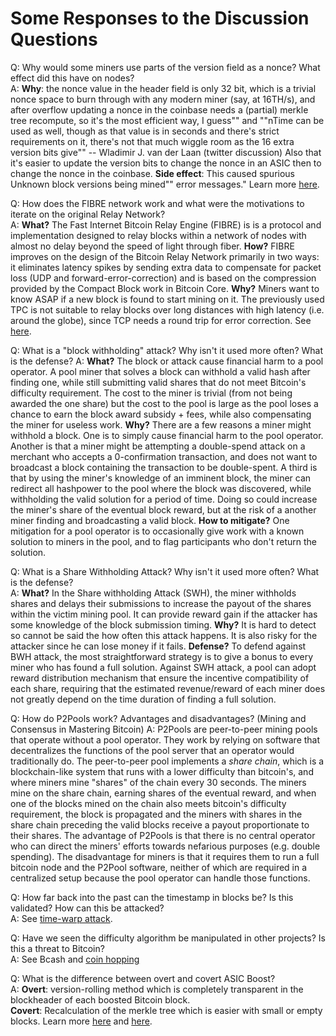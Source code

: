 # Some Responses to the Discussion Questions

Q: Why would some miners use parts of the version field as a nonce? What effect did this have on nodes?  
A: **Why**: the nonce value in the header field is only 32 bit, which is a trivial nonce space to burn through with any modern miner (say, at 16TH/s), and after overflow updating a nonce in the coinbase needs a (partial) merkle tree recompute, so it's the most efficient way, I guess"" and ""nTime can be used as well, though as that value is in seconds and there's strict requirements on it, there's not that much wiggle room as the 16 extra version bits give"" -- Wladimir J. van der Laan (twitter discussion) Also that it's easier to update the version bits to change the nonce in an ASIC then to change the nonce in the coinbase.
**Side effect**: This caused spurious Unknown block versions being mined"" error messages." Learn more [here](https://github.com/bitcoin/bitcoin/pull/15471).

Q: How does the FIBRE network work and what were the motivations to iterate on the original Relay Network?  
A: **What?** The Fast Internet Bitcoin Relay Engine (FIBRE) is is a protocol and implementation designed to relay blocks within a network of nodes with almost no delay beyond the speed of light through fiber.
**How?** FIBRE improves on the design of the Bitcoin Relay Network primarily in two ways: it eliminates latency spikes by sending extra data to compensate for packet loss (UDP and forward-error-correction) and is based on the compression provided by the Compact Block work in Bitcoin Core.
**Why?** Miners want to know ASAP if a new block is found to start mining on it. The previously used TPC is not suitable to relay blocks over long distances with high latency (i.e. around the globe), since TCP needs a round trip for error correction. See [here](http://bitcoinfibre.org/fibre-howto.html).

Q: What is a "block withholding" attack? Why isn't it used more often? What is the defense?
A: **What?** The block or attack cause financial harm to a pool operator. A pool miner that solves a block can withhold a valid hash after finding one, while still submitting valid shares that do not meet Bitcoin's difficulty requirement. The cost to the miner is trivial (from not being awarded the one share) but the cost to the pool is large as the pool loses a chance to earn the block award subsidy + fees, while also compensating the miner for useless work.
**Why?** There are a few reasons a miner might withhold a block. One is to simply cause financial harm to the pool operator. Another is that a miner might be attempting a double-spend attack on a merchant who accepts a 0-confirmation transaction, and does not want to broadcast a block containing the transaction to be double-spent. A third is that by using the miner's knowledge of an imminent block, the miner can redirect all hashpower to the pool where the block was discovered, while withholding the valid solution for a period of time. Doing so could increase the miner's share of the eventual block reward, but at the risk of a another miner finding and broadcasting a valid block.
**How to mitigate?** One mitigation for a pool operator is to occasionally give work with a known solution to miners in the pool, and to flag participants who don't return the solution.

Q: What is a Share Withholding Attack? Why isn't it used more often? What is the defense?  
A: **What?** In the Share withholding Attack (SWH), the miner withholds shares and delays their submissions to increase the payout of the shares within the victim mining pool. It can provide reward gain if the attacker has some knowledge of the block submission timing. 
**Why?** It is hard to detect so cannot be said the how often this attack happens. It is also risky for the attacker since he can lose money if it fails. 
**Defense?** To defend against BWH attack, the most straightforward strategy is to give a bonus to every miner who has found a full solution. Against SWH attack, a pool can adopt reward distribution mechanism that ensure the incentive compatibility of each share, requiring that the estimated revenue/reward of each miner does not greatly depend on the time duration of finding a full solution.

Q: How do P2Pools work? Advantages and disadvantages? (Mining and Consensus in Mastering Bitcoin)
A: P2Pools are peer-to-peer mining pools that operate without a pool operator. They work by relying on software that decentralizes the functions of the pool server that an operator would traditionally do. The peer-to-peer pool implements a *share chain*, which is a blockchain-like system that runs with a lower difficulty than bitcoin's, and where miners mine "shares" of the chain every 30 seconds. The miners mine on the share chain, earning shares of the eventual reward, and when one of the blocks mined on the chain also meets bitcoin's difficulty requirement, the block is propagated and the miners with shares in the share chain preceding the valid blocks receive a payout proportionate to their shares. The advantage of P2Pools is that there is no central operator who can direct the miners' efforts towards nefarious purposes (e.g. double spending). The disadvantage for miners is that it requires them to run a full bitcoin node and the P2Pool software, neither of which are required in a centralized setup because the pool operator can handle those functions.

Q: How far back into the past can the timestamp in blocks be? Is this validated? How can this be attacked?  
A: See [time-warp attack](https://bitcoin.stackexchange.com/a/75834).

Q: Have we seen the difficulty algorithm be manipulated in other projects? Is this a threat to Bitcoin?  
A: See Bcash and [coin hopping](https://medium.com/nikoin/coin-hopping-attack-what-after-a-month-of-bitcoin-hardfork-f5a92151fb7b)

Q: What is the difference between overt and covert ASIC Boost?  
A: **Overt**: version-rolling method which is completely transparent in the blockheader of each boosted Bitcoin block.  
**Covert**: Recalculation of the merkle tree which is easier with small or empty blocks. Learn more [here](https://www.asicboost.com/single-post/2018/03/01/opening-asicboost-for-defensive-use/) and [here](https://bitslog.com/2017/04/10/the-relation-between-segwit-and-asicboost-covert-and-overt/).
